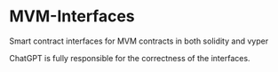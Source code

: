 # MVM-Interfaces

Smart contract interfaces for MVM contracts in both solidity and vyper

ChatGPT is fully responsible for the correctness of the interfaces.
